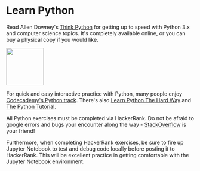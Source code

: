 # Learn Python

Read Allen Downey's [Think Python](http://www.greenteapress.com/thinkpython/) for getting up to speed with Python 3.x and computer science topics. It's completely available online, or you can buy a physical copy if you would like.

<a href="http://greenteapress.com/wp/think-python-2e/"><img src="img/think_python.png" style="width: 100px;" target="_blank"></a>

For quick and easy interactive practice with Python, many people enjoy [Codecademy's Python track](https://www.codecademy.com/learn/learn-python). There's also [Learn Python The Hard Way](https://learnpythonthehardway.org/) and [The Python Tutorial](https://docs.python.org/3.6/tutorial/).

All Python exercises must be completed via HackerRank. Do not be afraid to google errors and bugs your encounter along the way - [StackOverflow](https://stackoverflow.com/) is your friend!

Furthermore, when completing HackerRank exercises, be sure to fire up Jupyter Notebook to test and debug code locally before posting it to HackerRank. This will be excellent practice in getting comfortable with the Jupyter Notebook environment.

